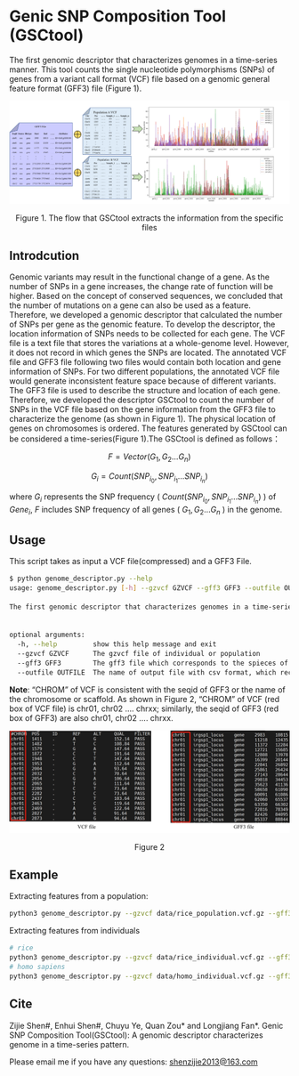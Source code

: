 # Genic SNP Composition Tool (GSCtool)

The first genomic descriptor that characterizes genomes in a time-series manner. This tool counts the single nucleotide polymorphisms (SNPs) of genes from a variant call format (VCF) file based on a genomic general feature format (GFF3) file (Figure 1).


![diagram](img/diagram.png "The process that GSCtool extract the information")

<center>Figure 1. The flow that GSCtool extracts the information from the specific files</center>

## Introdcution

Genomic variants may result in the functional change of a gene. As the number of SNPs in a gene increases, the change rate of function will be higher. Based on the concept of conserved sequences, we concluded that the number of mutations on a gene can also be used as a feature. Therefore, we developed a genomic descriptor that calculated the number of SNPs per gene as the genomic feature. To develop the descriptor, the location information of SNPs needs to be collected for each gene. The VCF file is a text file that stores the variations at a whole-genome level. However, it does not record in which genes the SNPs are located.
The annotated VCF file and GFF3 file  following two files would contain both location and gene information of SNPs. For two different populations, the annotated VCF file would generate inconsistent feature space because of different variants. The GFF3 file is used to describe the structure and location of each gene. Therefore, we developed the descriptor GSCtool to count the number of SNPs in the VCF file based on the gene information from the GFF3 file to characterize the genome (as shown in Figure 1).  The physical location of genes on chromosomes is ordered. The features generated by GSCtool can be considered a time-series(Figure 1).The GSCtool is defined as follows：

$$
F=Vector\left(G_1,G_2\ldots G_n\right)
$$

$$
G_i=Count\left(SNP_{i_0},SNP_{i_1}\ldots S N P_{i_n}\right)
$$

where $G_i$ represents the SNP frequency ( $Count\left(SNP_{i_0},SNP_{i_1}\ldots SNP_{i_n}\right)$ ) of $Gene_i$, $F$ includes SNP frequency of all genes ( $G_1,G_2\ldots G_n$ ) in the genome.


## Usage

This script takes as input a VCF file(compressed) and a GFF3 File.

```bash
$ python genome_descriptor.py --help
usage: genome_descriptor.py [-h] --gzvcf GZVCF --gff3 GFF3 --outfile OUTFILE

The first genomic descriptor that characterizes genomes in a time-series manner. This tool counts the single nucleotide polymorphisms (SNPs) of genes from a variant call format (VCF) file based on a genomic general feature format (GFF3) file.


optional arguments:
  -h, --help         show this help message and exit
  --gzvcf GZVCF      The gzvcf file of individual or population
  --gff3 GFF3        The gff3 file which corresponds to the spieces of the gzvcf
  --outfile OUTFILE  The name of output file with csv format, which records the features of genome
```

**Note**: “CHROM” of VCF is consistent with the seqid of GFF3 or the name of the chromosome or scaffold. As shown in Figure 2, “CHROM” of VCF (red box of VCF file) is chr01, chr02 .... chrxx; similarly, the seqid of GFF3 (red box of GFF3) are also chr01, chr02 .... chrxx.

![comparison](./img/comparison.jpg)

<center>Figure 2</center>

## Example

Extracting features from a population:

```bash
python3 genome_descriptor.py --gzvcf data/rice_population.vcf.gz --gff3 GFF3/rice.gff --outfile features/rice_population_features.csv
```

Extracting features from individuals

```bash
# rice 
python3 genome_descriptor.py --gzvcf data/rice_individual.vcf.gz --gff3 GFF3/rice.gff --outfile features/rice_individual_features.csv
# homo sapiens
python3 genome_descriptor.py --gzvcf data/homo_individual.vcf.gz --gff3 GFF3/Homo_sapiens.GRCh38.106.gff3 --outfile features/homo_individual.csv
```

## Cite

Zijie Shen#, Enhui Shen#, Chuyu Ye, Quan Zou* and Longjiang Fan*. Genic SNP Composition Tool(GSCtool): A genomic descriptor characterizes genome in a time-series pattern.

Please email me if you have any questions: shenzijie2013@163.com

